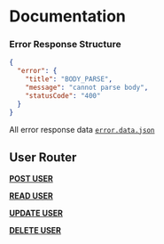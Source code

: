 # Documentation

### Error Response Structure

```json
{
  "error": {
    "title": "BODY_PARSE",
    "message": "cannot parse body",
    "statusCode": "400"
  }
}
```

All error response data [`error.data.json`](/src/response/data/error.data.json)

## User Router

[**POST USER**](/docs/user/create.user.md)

[**READ USER**](/docs/user/read.user.md)

[**UPDATE USER**](/docs/user/update.user.md)

[**DELETE USER**](/docs/user/delete.user.md)
